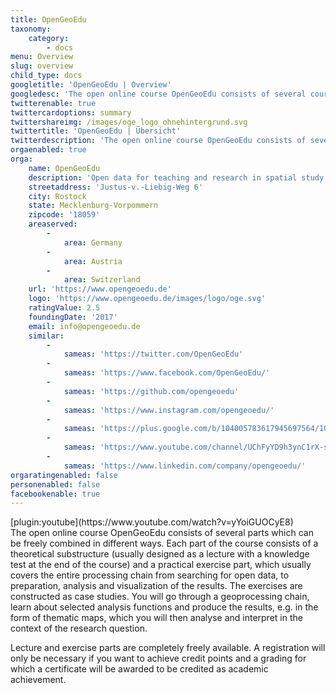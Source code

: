 ```yaml
---
title: OpenGeoEdu
taxonomy:
    category:
        - docs
menu: Overview
slug: overview
child_type: docs
googletitle: 'OpenGeoEdu | Overview'
googledesc: 'The open online course OpenGeoEdu consists of several course parts which can be freely combined'
twitterenable: true
twittercardoptions: summary
twittershareimg: /images/oge_logo_ohnehintergrund.svg
twittertitle: 'OpenGeoEdu | Übersicht'
twitterdescription: 'The open online course OpenGeoEdu consists of several course parts which can be freely combined'
orgaenabled: true
orga:
    name: OpenGeoEdu
    description: 'Open data for teaching and research in spatial study programmes'
    streetaddress: 'Justus-v.-Liebig-Weg 6'
    city: Rostock
    state: Mecklenburg-Vorpommern
    zipcode: '18059'
    areaserved:
        -
            area: Germany
        -
            area: Austria
        -
            area: Switzerland
    url: 'https://www.opengeoedu.de'
    logo: 'https://www.opengeoedu.de/images/logo/oge.svg'
    ratingValue: 2.5
    foundingDate: '2017'
    email: info@opengeoedu.de
    similar:
        -
            sameas: 'https://twitter.com/OpenGeoEdu'
        -
            sameas: 'https://www.facebook.com/OpenGeoEdu/'
        -
            sameas: 'https://github.com/opengeoedu'
        -
            sameas: 'https://www.instagram.com/opengeoedu/'
        -
            sameas: 'https://plus.google.com/b/104005783617945697564/104005783617945697564'
        -
            sameas: 'https://www.youtube.com/channel/UChFyYD9h3ynC1rX-s3tyNdw'
        -
            sameas: 'https://www.linkedin.com/company/opengeoedu/'
orgaratingenabled: false
personenabled: false
facebookenable: true
---
```

<div class="row my-5">
    <div class="col-md-6">
        [plugin:youtube](https://www.youtube.com/watch?v=yYoiGUOCyE8)
    </div>
    <div class="col-md-6 mt-3 text-justify">
The open online course OpenGeoEdu consists of several parts which can be freely combined in different ways. Each part of the course consists of a theoretical substructure (usually designed as a lecture with a knowledge test at the end of the course) and a practical exercise part, which usually covers the entire processing chain from searching for open data, to preparation, analysis and visualization of the results. The exercises are constructed as case studies. You will go through a geoprocessing chain, learn about selected analysis functions and produce the results, e.g. in the form of thematic maps, which you will then analyse and interpret in the context of the research question.
    </div>
</div>

Lecture and exercise parts are completely freely available. A registration will only be necessary if you want to achieve credit points and a grading for which a certificate will be awarded to be credited as academic achievement.
